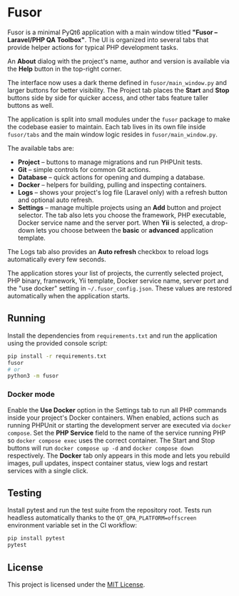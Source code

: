 # Fusor

Fusor is a minimal PyQt6 application with a main window titled
**"Fusor – Laravel/PHP QA Toolbox"**. The UI is organized into several tabs
that provide helper actions for typical PHP development tasks.

An **About** dialog with the project's name, author and version is available
via the **Help** button in the top-right corner.

The interface now uses a dark theme defined in `fusor/main_window.py` and larger buttons for better visibility.
The Project tab places the **Start** and **Stop** buttons side by side for
quicker access, and other tabs feature taller buttons as well.

The application is split into small modules under the `fusor` package to make
the codebase easier to maintain. Each tab lives in its own file inside
`fusor/tabs` and the main window logic resides in `fusor/main_window.py`.

The available tabs are:

-   **Project** – buttons to manage migrations and run PHPUnit tests.
-   **Git** – simple controls for common Git actions.
-   **Database** – quick actions for opening and dumping a database.
-   **Docker** – helpers for building, pulling and inspecting containers.
-   **Logs** – shows your project's log file (Laravel only) with a refresh
    button and optional auto refresh.
-   **Settings** – manage multiple projects using an **Add** button and project
   selector. The tab also lets you choose the framework, PHP executable, Docker
   service name and the server port. When **Yii** is selected, a drop-down
   lets you choose between the **basic** or **advanced** application template.

The Logs tab also provides an **Auto refresh** checkbox to reload logs
automatically every few seconds.

The application stores your list of projects, the currently selected project,
PHP binary, framework, Yii template, Docker service name, server port and the
"use docker" setting in `~/.fusor_config.json`. These values are restored
automatically when the application starts.

## Running

Install the dependencies from `requirements.txt` and run the application using
the provided console script:

```bash
pip install -r requirements.txt
fusor
# or
python3 -m fusor
```

### Docker mode

Enable the **Use Docker** option in the Settings tab to run all PHP commands
inside your project's Docker containers. When enabled, actions such as running
PHPUnit or starting the development server are executed via `docker compose`.
Set the **PHP Service** field to the name of the service running PHP so
`docker compose exec` uses the correct container.
The Start and Stop buttons will run `docker compose up -d` and `docker compose
down` respectively.
The **Docker** tab only appears in this mode and lets you rebuild images,
pull updates, inspect container status, view logs and restart services with a
single click.

## Testing

Install pytest and run the test suite from the repository root. Tests run
headless automatically thanks to the `QT_QPA_PLATFORM=offscreen` environment
variable set in the CI workflow:

```bash
pip install pytest
pytest
```

## License

This project is licensed under the [MIT License](LICENSE).
